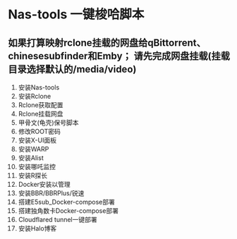 # Nas-tools 一键梭哈脚本
如果打算映射rclone挂载的网盘给qBittorrent、chinesesubfinder和Emby；
请先完成网盘挂载(挂载目录选择默认的/media/video)
-----------------------------------------
1. 安装Nas-tools
2. 安装Rclone
3. Rclone获取配置
4. Rclone挂载网盘
5. 甲骨文(龟壳)保号脚本
6. 修改ROOT密码
7. 安装X-UI面板
8. 安装WARP
9. 安装Alist
10. 安装哪吒监控
11. 安装R探长
12. Docker安装以管理
13. 安装BBR/BBRPlus/锐速
14. 搭建E5sub_Docker-compose部署
15. 搭建独角数卡Docker-compose部署
16. Cloudflared tunnel一键部署
17. 安装Halo博客
